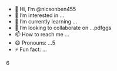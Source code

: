 - 👋 Hi, I’m @nicsonben455
- 👀 I’m interested in ...
- 🌱 I’m currently learning ...
- 💞️ I’m looking to collaborate on ...рdfggs
- 📫 How to reach me ...
- 😄 Pronouns: ...5
- ⚡ Fun fact: ...

<!---
nicsonben4/nicsonben4 is a ✨ special ✨ repository because its `README.md` (this file) appears on your GitHub profile.
You can click the Preview link to take a look at your changes.
--->
6
